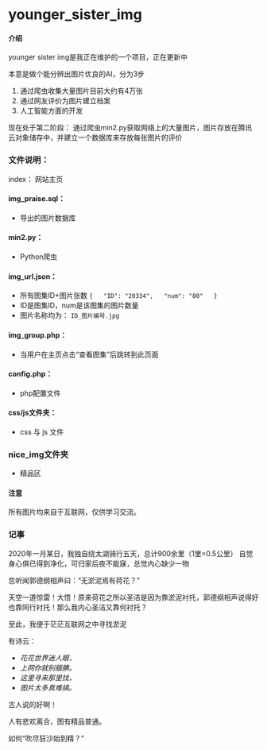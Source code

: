 # younger_sister_img

#### 介绍
younger sister img是我正在维护的一个项目，正在更新中

本意是做个能分辨出图片优良的AI，分为3步
1. 通过爬虫收集大量图片目前大约有4万张
2. 通过网友评价为图片建立档案
3. 人工智能方面的开发
  
  现在处于第二阶段：
  通过爬虫min2.py获取网络上的大量图片，图片存放在腾讯云对象储存中，并建立一个数据库来存放每张图片的评价
  
### 文件说明：
index： 网站主页
#### img_praise.sql： 
* 导出的图片数据库
#### min2.py：
* Python爬虫
#### img_url.json：
* 所有图集ID+图片张数
``
{  
  "ID": "20334",  
  "num": "80"  
}
``
* ID是图集ID，num是该图集的图片数量
* 图片名称均为： ``ID_图片编号.jpg``
#### img_group.php：
* 当用户在主页点击“查看图集”后跳转到此页面
#### config.php：
* php配置文件
#### css/js文件夹：
* css 与 js 文件
### nice_img文件夹
* 精品区
 
#### 注意
所有图片均来自于互联网，仅供学习交流。

### 记事

2020年一月某日，我独自绕太湖骑行五天，总计900余里（1里=0.5公里）
自觉身心俱已得到净化，可归家后夜不能寐，总觉内心缺少一物

忽听闻郭德纲相声曰：“无淤泥焉有荷花？”

天空一道惊雷！大悟！原来荷花之所以圣洁是因为靠淤泥衬托，郭德纲相声说得好也靠同行衬托！那么我内心圣洁又靠何衬托？

至此，我便于茫茫互联网之中寻找淤泥

有诗云：

- *花花世界迷人眼，*
- *上网你就别腼腆。*
- *这里寻来那里找，*
- *图片太多真难搞。*

古人说的好啊！

人有悲欢离合，图有精品普通。

如何“吹尽狂沙始到精？”


